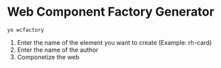 # Web Component Factory Generator

```
yo wcfactory
```

1. Enter the name of the element you want to create (Example: rh-card)
2. Enter the name of the author
3. Componetize the web